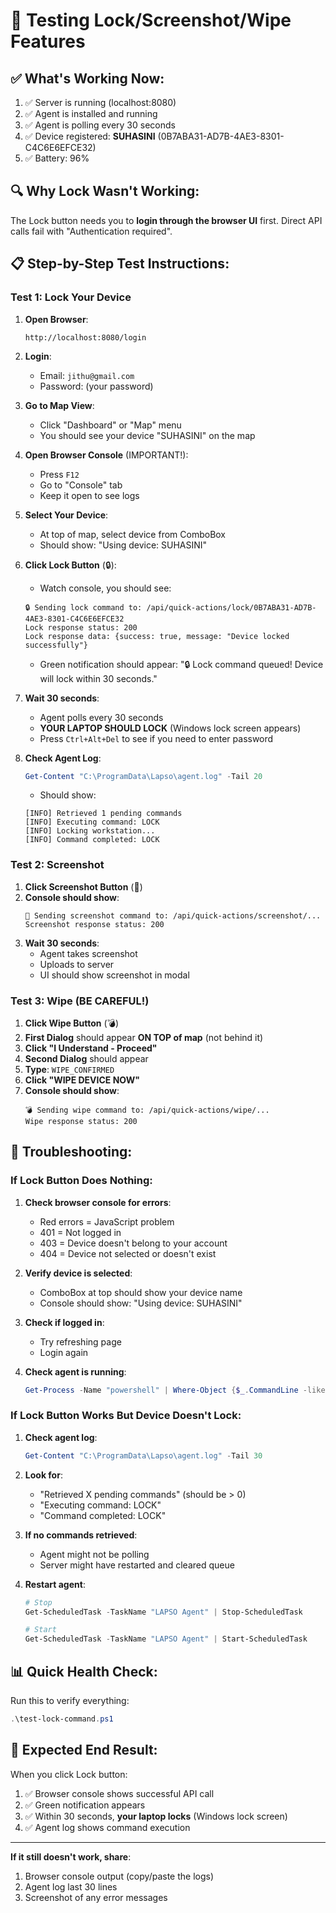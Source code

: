 # 🧪 Testing Lock/Screenshot/Wipe Features

## ✅ What's Working Now:
1. ✅ Server is running (localhost:8080)
2. ✅ Agent is installed and running
3. ✅ Agent is polling every 30 seconds
4. ✅ Device registered: **SUHASINI** (0B7ABA31-AD7B-4AE3-8301-C4C6E6EFCE32)
5. ✅ Battery: 96%

## 🔍 Why Lock Wasn't Working:
The Lock button needs you to **login through the browser UI** first. Direct API calls fail with "Authentication required".

## 📋 Step-by-Step Test Instructions:

### Test 1: Lock Your Device

1. **Open Browser**:
   ```
   http://localhost:8080/login
   ```

2. **Login**:
   - Email: `jithu@gmail.com`
   - Password: (your password)

3. **Go to Map View**:
   - Click "Dashboard" or "Map" menu
   - You should see your device "SUHASINI" on the map

4. **Open Browser Console** (IMPORTANT!):
   - Press `F12`
   - Go to "Console" tab
   - Keep it open to see logs

5. **Select Your Device**:
   - At top of map, select device from ComboBox
   - Should show: "Using device: SUHASINI"

6. **Click Lock Button** (🔒):
   - Watch console, you should see:
   ```
   🔒 Sending lock command to: /api/quick-actions/lock/0B7ABA31-AD7B-4AE3-8301-C4C6E6EFCE32
   Lock response status: 200
   Lock response data: {success: true, message: "Device locked successfully"}
   ```
   - Green notification should appear: "🔒 Lock command queued! Device will lock within 30 seconds."

7. **Wait 30 seconds**:
   - Agent polls every 30 seconds
   - **YOUR LAPTOP SHOULD LOCK** (Windows lock screen appears)
   - Press `Ctrl+Alt+Del` to see if you need to enter password

8. **Check Agent Log**:
   ```powershell
   Get-Content "C:\ProgramData\Lapso\agent.log" -Tail 20
   ```
   - Should show:
   ```
   [INFO] Retrieved 1 pending commands
   [INFO] Executing command: LOCK
   [INFO] Locking workstation...
   [INFO] Command completed: LOCK
   ```

### Test 2: Screenshot

1. **Click Screenshot Button** (📸)
2. **Console should show**:
   ```
   📸 Sending screenshot command to: /api/quick-actions/screenshot/...
   Screenshot response status: 200
   ```
3. **Wait 30 seconds**:
   - Agent takes screenshot
   - Uploads to server
   - UI should show screenshot in modal

### Test 3: Wipe (BE CAREFUL!)

1. **Click Wipe Button** (💣)
2. **First Dialog** should appear **ON TOP of map** (not behind it)
3. **Click "I Understand - Proceed"**
4. **Second Dialog** should appear
5. **Type**: `WIPE_CONFIRMED`
6. **Click "WIPE DEVICE NOW"**
7. **Console should show**:
   ```
   💣 Sending wipe command to: /api/quick-actions/wipe/...
   Wipe response status: 200
   ```

## 🐛 Troubleshooting:

### If Lock Button Does Nothing:

1. **Check browser console for errors**:
   - Red errors = JavaScript problem
   - 401 = Not logged in
   - 403 = Device doesn't belong to your account
   - 404 = Device not selected or doesn't exist

2. **Verify device is selected**:
   - ComboBox at top should show your device name
   - Console should show: "Using device: SUHASINI"

3. **Check if logged in**:
   - Try refreshing page
   - Login again

4. **Check agent is running**:
   ```powershell
   Get-Process -Name "powershell" | Where-Object {$_.CommandLine -like "*lapso*"}
   ```

### If Lock Button Works But Device Doesn't Lock:

1. **Check agent log**:
   ```powershell
   Get-Content "C:\ProgramData\Lapso\agent.log" -Tail 30
   ```

2. **Look for**:
   - "Retrieved X pending commands" (should be > 0)
   - "Executing command: LOCK"
   - "Command completed: LOCK"

3. **If no commands retrieved**:
   - Agent might not be polling
   - Server might have restarted and cleared queue

4. **Restart agent**:
   ```powershell
   # Stop
   Get-ScheduledTask -TaskName "LAPSO Agent" | Stop-ScheduledTask
   
   # Start
   Get-ScheduledTask -TaskName "LAPSO Agent" | Start-ScheduledTask
   ```

## 📊 Quick Health Check:

Run this to verify everything:
```powershell
.\test-lock-command.ps1
```

## 🎯 Expected End Result:

When you click Lock button:
1. ✅ Browser console shows successful API call
2. ✅ Green notification appears
3. ✅ Within 30 seconds, **your laptop locks** (Windows lock screen)
4. ✅ Agent log shows command execution

---

**If it still doesn't work, share**:
1. Browser console output (copy/paste the logs)
2. Agent log last 30 lines
3. Screenshot of any error messages

